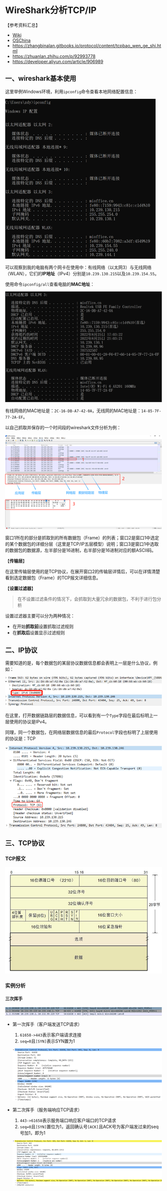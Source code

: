 # WireShark分析TCP/IP

【参考资料汇总】

* [Wiki](https://gitlab.com/wireshark/wireshark/-/wikis/home)
* [OSChina](https://tool.oschina.net/)
* https://zhangbinalan.gitbooks.io/protocol/content/tcpbao_wen_ge_shi.html
* https://zhuanlan.zhihu.com/p/92993778
* https://developer.aliyun.com/article/906989

## 一、wireshark基本使用

这里举例Windows环境，利用`ipconfig`命令查看本地网络配置信息：

<img src="https://raw.githubusercontent.com/huibazdy/TyporaPicture/main/202208251719978.png" alt="image-20220825171906880" style="zoom: 50%;" />

可以观察到我的电脑有两个网卡在使用中：有线网络（以太网3）与无线网络（WLAN），它们的**IP地址**（IPv4）分别是`10.239.130.215`以及`10.239.154.55`。

使用命令`ipconfig/all`查看电脑的**MAC地址**：

<img src="https://raw.githubusercontent.com/huibazdy/TyporaPicture/main/202208251743916.png" alt="image-20220825174300845" style="zoom:50%;" />

有线网络的MAC地址是：`2C-16-DB-A7-42-0A`，无线网的MAC地址是：`14-85-7F-77-2A-EF`。



以自己抓取并保存的一个时间段的wireshark文件分析为例：

![image-20220825194046069](https://raw.githubusercontent.com/huibazdy/TyporaPicture/main/202208251940281.png)

窗口1所在的部分是抓取到的所有数据包（Frame）的列表；窗口2是窗口1中选定的某个数据包的详细分层（这里是TCP/IP五层模型）说明；窗口3是窗口1中选取的数据包的数据源，左半部分是16进制，右半部分是16进制对应的额ASCII码。



【**传输层**】

在这里传输层使用的是TCP协议，在展开窗口2的传输层详情后，可以在详情清楚看到选定数据包（Frame）的TCP报文详细信息。





【**设置过滤器**】

> 在不设置过滤条件的情况下，会抓取到大量冗余的数据包，不利于进行包分析

设置过滤器主要可以分为两种情况：

* 在开始**抓取前**设置抓取过滤规则
* 在**抓取后**设置显示过滤规则





## 二、IP协议

需要知道的是，每个数据包的某层协议数据信息都会表明上一层是什么协议，例如：

![image-20220907161456438](https://raw.githubusercontent.com/huibazdy/TyporaPicture/main/202209071614487.png)

在这里，打开数据链路层的数据信息，可以看到有一个`Type`字段在最后标明上一层使用的协议是IPv4。



同理，同一个数据包，在网络层数据信息的最后`Protocol`字段也标明了上层使用的协议是：TCP

![image-20220907162027730](https://raw.githubusercontent.com/huibazdy/TyporaPicture/main/202209071620765.png)



## 三、TCP协议

### TCP报文

<img src="https://raw.githubusercontent.com/huibazdy/TyporaPicture/main/202209071624749.png" alt="image-20220907162429702"  />

### 实例分析

#### 三次挥手

![image-20220907163953644](https://raw.githubusercontent.com/huibazdy/TyporaPicture/main/202209071639682.png)

* 第一次挥手（客户端发送TCP请求）

    1. `61658->443`表示客户端请求连接
    2. `seq=0`且`[SYN]`表示SYN置为1

    ![image-20220907165812685](https://raw.githubusercontent.com/huibazdy/TyporaPicture/main/202209071658725.png)

* 第二次挥手（服务端响应TCP请求）

    1. `443->61658`表示服务端口响应客户端口的TCP请求
    2. `seq=0`且`[SYN]`置位为1，返回确认号`[ACK]`且ACK号为客户端发过来的seq号加1，即为1

    ![image-20220907170203794](https://raw.githubusercontent.com/huibazdy/TyporaPicture/main/202209071702836.png)